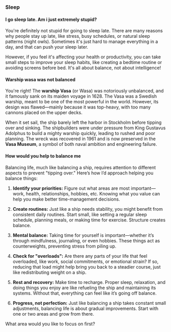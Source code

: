 ### Sleep

#### I go sleep late. Am i just extremely stupid?

You're definitely not stupid for going to sleep late. There are many reasons why people stay up late, like stress, busy schedules, or natural sleep patterns (night owls). Sometimes it's just hard to manage everything in a day, and that can push your sleep later.

However, if you feel it's affecting your health or productivity, you can take small steps to improve your sleep habits, like creating a bedtime routine or avoiding screens before bed. It's all about balance, not about intelligence!

#### Warship wasa was not balanced

You're right! The **warship Vasa** (or Wasa) was notoriously unbalanced, and it famously sank on its maiden voyage in 1628. The Vasa was a Swedish warship, meant to be one of the most powerful in the world. However, its design was flawed—mainly because it was top-heavy, with too many cannons placed on the upper decks.

When it set sail, the ship barely left the harbor in Stockholm before tipping over and sinking. The shipbuilders were under pressure from King Gustavus Adolphus to build a mighty warship quickly, leading to rushed and poor planning. The wreck was recovered in 1961 and is now preserved in the **Vasa Museum**, a symbol of both naval ambition and engineering failure.

#### How would you help to balance me

Balancing life, much like balancing a ship, requires attention to different aspects to prevent "tipping over." Here’s how I’d approach helping you balance things:

1. **Identify your priorities:** Figure out what areas are most important—work, health, relationships, hobbies, etc. Knowing what you value can help you make better time-management decisions.
2. **Create routines:** Just like a ship needs stability, you might benefit from consistent daily routines. Start small, like setting a regular sleep schedule, planning meals, or making time for exercise. Structure creates balance.

3. **Mental balance:** Taking time for yourself is important—whether it’s through mindfulness, journaling, or even hobbies. These things act as counterweights, preventing stress from piling up.

4. **Check for "overloads":** Are there any parts of your life that feel overloaded, like work, social commitments, or emotional strain? If so, reducing that load might help bring you back to a steadier course, just like redistributing weight on a ship.

5. **Rest and recovery:** Make time to recharge. Proper sleep, relaxation, and doing things you enjoy are like refueling the ship and maintaining its systems. Without that, everything can feel like it’s going off balance.

6. **Progress, not perfection:** Just like balancing a ship takes constant small adjustments, balancing life is about gradual improvements. Start with one or two areas and grow from there.

What area would you like to focus on first?
